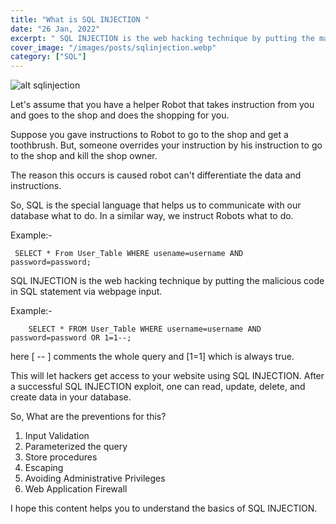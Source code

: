 ```yaml
---
title: "What is SQL INJECTION "
date: "26 Jan, 2022"
excerpt: " SQL INJECTION is the web hacking technique by putting the malicious code in SQL statement via webpage input."
cover_image: "/images/posts/sqlinjection.webp"
category: ["SQL"]
---
```


![alt sqlinjection](/images/posts/sqlinjection.webp)

Let's assume that you have a helper Robot that takes instruction from you and goes to the shop and does the shopping for you. 

Suppose you gave instructions to Robot to go to the shop and get a toothbrush. But, someone overrides your instruction by his instruction to go to the shop and kill the shop owner. 

The reason this occurs is caused robot can't differentiate the data and instructions. 

So, SQL is the special language that helps us to communicate with our database what to do. In a similar way, we instruct Robots what to do.

Example:-
```
 SELECT * From User_Table WHERE usename=username AND password=password;
```
SQL INJECTION is the web hacking technique by putting the malicious code in SQL statement via webpage input.

Example:-

```
    SELECT * FROM User_Table WHERE username=username AND password=password OR 1=1--;
```

here [ -- ] comments the whole query and [1=1] which is always true.

This will let hackers get access to your website using SQL INJECTION. After a successful SQL INJECTION exploit, one can read, update, delete, and create data in your database.

So, What are the preventions for this?

1. Input Validation
1. Parameterized the query
1. Store procedures
1. Escaping
1. Avoiding Administrative Privileges
1. Web Application Firewall

I hope this content helps you to understand the basics of SQL INJECTION.
